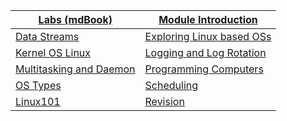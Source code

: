 |[Labs (mdBook)](https://compeng0001.github.io/ELEE1119_Labs/)|[Module Introduction](./content/ModuleIntroduction/moduleIntroduction.html)|
|---|---|
|[Data Streams](./content/DataStreams/DataStreams.html)|[Exploring Linux based OSs](./content/ExploringLinuxBasedOSs/ExploringLinuxBasedOSs.html)|
|[Kernel OS Linux](./content/kernelOSLinux/kernelOSLinux.html)|[Logging and Log Rotation](./content/LoggingAndLogRotation/LoggingAndLogRotation.html)|
|[Multitasking and Daemon](./content/MultitaskingandDaemons/multitaskingDaemons.html)|[Programming Computers](./content/ProgrammingComputers/ProgrammingComputers.html)|
|[OS Types](./content/OSTypes/OSTypes.html)|[Scheduling](./content/Scheduling/scheduling.html)|[Version Control System](./content/VersionControlSystems/versionControlSystem.html)|
|[Linux101](./content/Linux101/Linux101.html)|[Revision](./content/Revision/Revision.html)